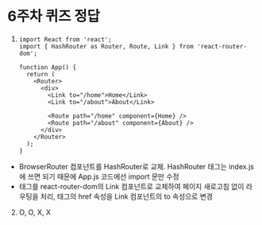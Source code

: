 # 6주차 퀴즈 정답

1. ```
   import React from 'react';
   import { HashRouter as Router, Route, Link } from 'react-router-dom';
  
   function App() {
     return (
       <Router>
         <div>
           <Link to="/home">Home</Link>
           <Link to="/about">About</Link>
  
           <Route path="/home" component={Home} />
           <Route path="/about" component={About} />
         </div>
       </Router>
     );
   }
   ```

  - BrowserRouter 컴포넌트를 HashRouter로 교체. HashRouter 태그는 index.js에 쓰면 되기 때문에 App.js 코드에선 import 문만 수정
  - <a> 태그를 react-router-dom의 Link 컴포넌트로 교체하여 페이지 새로고침 없이 라우팅을 처리, <a> 태그의 href 속성을 Link 컴포넌트의 to 속성으로 변경

2. O, O, X, X
